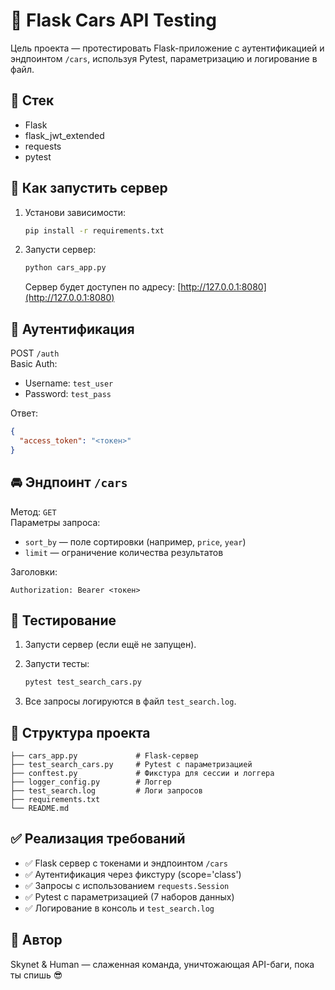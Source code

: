 # 🚗 Flask Cars API Testing

Цель проекта — протестировать Flask-приложение с аутентификацией и эндпоинтом `/cars`, используя Pytest, параметризацию
и логирование в файл.

## 🔧 Стек

- Flask
- flask_jwt_extended
- requests
- pytest

## 🚀 Как запустить сервер

1. Установи зависимости:
   ```bash
   pip install -r requirements.txt
   ```

2. Запусти сервер:
   ```bash
   python cars_app.py
   ```

   Сервер будет доступен по адресу: [http://127.0.0.1:8080](http://127.0.0.1:8080)

## 🔐 Аутентификация

POST `/auth`  
Basic Auth:

- Username: `test_user`
- Password: `test_pass`

Ответ:

```json
{
  "access_token": "<токен>"
}
```

## 🚘 Эндпоинт `/cars`

Метод: `GET`  
Параметры запроса:

- `sort_by` — поле сортировки (например, `price`, `year`)
- `limit` — ограничение количества результатов

Заголовки:

```
Authorization: Bearer <токен>
```

## 🧪 Тестирование

1. Запусти сервер (если ещё не запущен).
2. Запусти тесты:
   ```bash
   pytest test_search_cars.py
   ```

3. Все запросы логируются в файл `test_search.log`.

## 📁 Структура проекта

```
├── cars_app.py             # Flask-сервер
├── test_search_cars.py     # Pytest с параметризацией
├── conftest.py             # Фикстура для сессии и логгера
├── logger_config.py        # Логгер
├── test_search.log         # Логи запросов
├── requirements.txt
└── README.md
```

## ✅ Реализация требований

- ✅ Flask сервер с токенами и эндпоинтом `/cars`
- ✅ Аутентификация через фикстуру (scope='class')
- ✅ Запросы с использованием `requests.Session`
- ✅ Pytest с параметризацией (7 наборов данных)
- ✅ Логирование в консоль и `test_search.log`

## 🧠 Автор

Skynet & Human — слаженная команда, уничтожающая API-баги, пока ты спишь 😎
